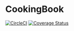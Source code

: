 # CookingBook

[![CircleCI](https://circleci.com/gh/Vitya535/CookingBook.svg?style=shield&circle-token=bca605f1fe8863f13c217431627bb52124a333cc)](https://circleci.com/gh/Vitya535/CookingBook)
[![Coverage Status](https://coveralls.io/repos/github/Vitya535/CookingBook/badge.svg?branch=master)](https://coveralls.io/github/Vitya535/CookingBook?branch=master)
